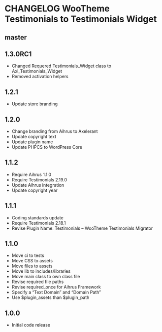 # CHANGELOG WooTheme Testimonials to Testimonials Widget

## master

## 1.3.0RC1
* Changed Requered Testimonials_Widget class to Axl_Testimonials_Widget
* Removed activation helpers

## 1.2.1
* Update store branding

## 1.2.0
* Change branding from Aihrus to Axelerant
* Update copyright text
* Update plugin name
* Update PHPCS to WordPress Core

## 1.1.2
* Require Aihrus 1.1.0
* Require Testimonials 2.19.0
* Update Aihrus integration
* Update copyright year

## 1.1.1
* Coding standards update
* Require Testimonials 2.18.1
* Revise Plugin Name: Testimonials – WooTheme Testimonials Migrator

## 1.1.0
* Move ci to tests
* Move CSS to assets
* Move files to assets
* Move lib to includes/libraries
* Move main class to own class file
* Revise required file paths
* Revise required_once for Aihrus Framework
* Specify a “Text Domain” and “Domain Path”
* Use $plugin_assets than $plugin_path

## 1.0.0
* Initial code release 